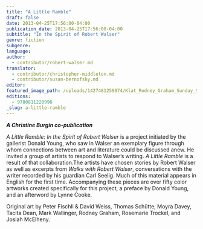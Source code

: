 ```yaml
---
title: "A Little Ramble"
draft: false
date: 2013-04-25T17:56:00-04:00
publication_date: 2013-04-25T17:56:00-04:00
subtitle: "In the Spirit of Robert Walser"
genre: fiction
subgenre:
language:
author:
  - contributor/robert-walser.md
translator:
  - contributor/christopher-middleton.md
  - contributor/susan-bernofsky.md
editor:
featured_image_path: /uploads/1427481259874/Klat_Rodney_Graham_Sunday_Sun_1937.jpg
editions:
  - 9780811220996
_slug: a-little-ramble
---
```


_**A Christine Burgin co-publication**_

_A Little Ramble: In the Spirit of Robert Walser_ is a project initiated by the gallerist Donald Young, who saw in Walser an exemplary figure through whom connections between art and literature could be discussed anew. He invited a group of artists to respond to Walser’s writing. _A Little Ramble_ is a result of that collaboration.The artists have chosen stories by Robert Walser as well as excerpts from _Walks with Robert Walser_, conversations with the writer recorded by his guardian Carl Seelig. Much of this material appears in English for the first time. Accompanying these pieces are over fifty color artworks created specifically for this project, a preface by Donald Young, and an afterword by Lynne Cooke.

Original art by Peter Fischli & David Weiss, Thomas Schütte, Moyra Davey, Tacita Dean, Mark Wallinger, Rodney Graham, Rosemarie Trockel, and Josiah McElheny.

